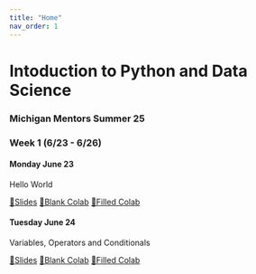 ```yaml
---
title: "Home"
nav_order: 1
---
```

# Intoduction to Python and Data Science
### Michigan Mentors Summer 25

### Week 1 (6/23 - 6/26)
#### Monday June 23
Hello World

[📜Slides](https://docs.google.com/presentation/d/1G0ubaUQBtH_Z0I1ymuxeSGkN-n3aEkA4/edit?slide=id.p1#slide=id.p1) [📄Blank Colab](https://colab.research.google.com/drive/1j137qsckIWSMafGc3hMvO2N3gMr0HofZ) [📝Filled Colab](https://colab.research.google.com/drive/1F6tcqpwqlo4De3b7_zH_4sz8at4vf43g)

#### Tuesday June 24
Variables, Operators and Conditionals

[📜Slides]() [📄Blank Colab]() [📝Filled Colab]()
